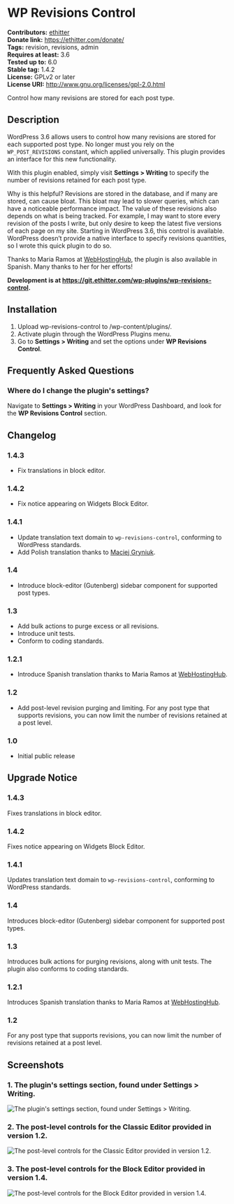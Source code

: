 # WP Revisions Control #
**Contributors:** [ethitter](https://profiles.wordpress.org/ethitter/)  
**Donate link:** https://ethitter.com/donate/  
**Tags:** revision, revisions, admin  
**Requires at least:** 3.6  
**Tested up to:** 6.0  
**Stable tag:** 1.4.2  
**License:** GPLv2 or later  
**License URI:** http://www.gnu.org/licenses/gpl-2.0.html  

Control how many revisions are stored for each post type.

## Description ##

WordPress 3.6 allows users to control how many revisions are stored for each supported post type. No longer must you rely on the `WP_POST_REVISIONS` constant, which applied universally. This plugin provides an interface for this new functionality.

With this plugin enabled, simply visit **Settings > Writing** to specify the number of revisions retained for each post type.

Why is this helpful? Revisions are stored in the database, and if many are stored, can cause bloat. This bloat may lead to slower queries, which can have a noticeable performance impact. The value of these revisions also depends on what is being tracked. For example, I may want to store every revision of the posts I write, but only desire to keep the latest five versions of each page on my site. Starting in WordPress 3.6, this control is available. WordPress doesn’t provide a native interface to specify revisions quantities, so I wrote this quick plugin to do so.

Thanks to Maria Ramos at [WebHostingHub](http://www.webhostinghub.com/), the plugin is also available in Spanish. Many thanks to her for her efforts!

**Development is at https://git.ethitter.com/wp-plugins/wp-revisions-control.**

## Installation ##

1. Upload wp-revisions-control to /wp-content/plugins/.
2. Activate plugin through the WordPress Plugins menu.
3. Go to **Settings > Writing** and set the options under **WP Revisions Control**.

## Frequently Asked Questions ##

### Where do I change the plugin's settings? ###
Navigate to **Settings > Writing** in your WordPress Dashboard, and look for the **WP Revisions Control** section.

## Changelog ##

### 1.4.3 ###
* Fix translations in block editor.

### 1.4.2 ###
* Fix notice appearing on Widgets Block Editor.

### 1.4.1 ###
* Update translation text domain to `wp-revisions-control`, conforming to WordPress standards.
* Add Polish translation thanks to [Maciej Gryniuk](https://github.com/odie2).

### 1.4 ###
* Introduce block-editor (Gutenberg) sidebar component for supported post types.

### 1.3 ###
* Add bulk actions to purge excess or all revisions.
* Introduce unit tests.
* Conform to coding standards.

### 1.2.1 ###
* Introduce Spanish translation thanks to Maria Ramos at [WebHostingHub](http://www.webhostinghub.com/).

### 1.2 ###
* Add post-level revision purging and limiting. For any post type that supports revisions, you can now limit the number of revisions retained at a post level.

### 1.0 ###
* Initial public release

## Upgrade Notice ##

### 1.4.3 ###

Fixes translations in block editor.

### 1.4.2 ###
Fixes notice appearing on Widgets Block Editor.

### 1.4.1 ###
Updates translation text domain to `wp-revisions-control`, conforming to WordPress standards.

### 1.4 ###
Introduces block-editor (Gutenberg) sidebar component for supported post types.

### 1.3 ###
Introduces bulk actions for purging revisions, along with unit tests. The plugin also conforms to coding standards.

### 1.2.1 ###
Introduces Spanish translation thanks to Maria Ramos at [WebHostingHub](http://www.webhostinghub.com/).

### 1.2 ###
For any post type that supports revisions, you can now limit the number of revisions retained at a post level.

## Screenshots ##

### 1. The plugin's settings section, found under **Settings > Writing**. ###
![The plugin's settings section, found under **Settings > Writing**.](https://git-cdn.e15r.co/wp-plugins/wp-revisions-control/-/raw/master/.wordpress-org/screenshot-1.png)

### 2. The post-level controls for the Classic Editor provided in version 1.2. ###
![The post-level controls for the Classic Editor provided in version 1.2.](https://git-cdn.e15r.co/wp-plugins/wp-revisions-control/-/raw/master/.wordpress-org/screenshot-2.png)

### 3. The post-level controls for the Block Editor provided in version 1.4. ###
![The post-level controls for the Block Editor provided in version 1.4.](https://git-cdn.e15r.co/wp-plugins/wp-revisions-control/-/raw/master/.wordpress-org/screenshot-3.png)

